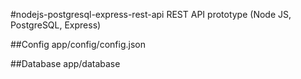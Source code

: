 #nodejs-postgresql-express-rest-api
REST API prototype (Node JS, PostgreSQL, Express)

##Config
app/config/config.json

##Database
app/database
